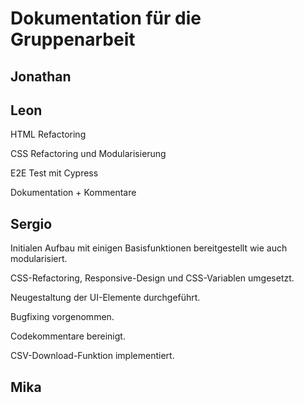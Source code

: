 # Dokumentation für die Gruppenarbeit

## Jonathan

## Leon

HTML Refactoring

CSS Refactoring und Modularisierung

E2E Test mit Cypress

Dokumentation + Kommentare

## Sergio

Initialen Aufbau mit einigen Basisfunktionen bereitgestellt wie auch modularisiert. 

CSS-Refactoring, Responsive-Design und CSS-Variablen umgesetzt. 

Neugestaltung der UI-Elemente durchgeführt. 

Bugfixing vorgenommen. 

Codekommentare bereinigt. 

CSV-Download-Funktion implementiert.

## Mika